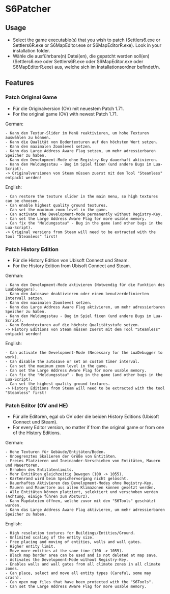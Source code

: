 # S6Patcher
## Usage
- Select the game executable(s) that you wish to patch (Settlers6.exe or Settlers6R.exe or S6MapEditor.exe or S6MapEditorR.exe). Look in your installation folder.
- Wähle die ausführbare(n) Datei(en), die gepatcht werden soll(en) (Settlers6.exe oder Settlers6R.exe oder S6MapEditor.exe oder S6MapEditorR.exe) aus, welche sich im Installationsordner befindet/n.
  
## Features

### Patch Original Game
- Für die Originalversion (OV) mit neuestem Patch 1.71.
- For the original game (OV) with newest Patch 1.71.

German:
```
- Kann den Textur-Slider im Menü reaktivieren, um hohe Texturen auswählen zu können.
- Kann die Qualität von Bodentexturen auf den höchsten Wert setzen.
- Kann den maximalen Zoomlevel setzen.
- Kann das Large Address Aware Flag setzen, um mehr adressierbaren Speicher zu haben.
- Kann den Development-Mode ohne Registry-Key dauerhaft aktivieren.
- Kann den Meldungsstau - Bug im Spiel fixen (und andere Bugs im Lua-Script).
-> Originalversionen von Steam müssen zuerst mit dem Tool "Steamless" entpackt werden!
```
English:
```
- Can restore the texture slider in the main menu, so high textures can be choosen.
- Can enable highest quality ground textures.
- Can set the maximum zoom level in the game.
- Can activate the Development-Mode permanently without Registry-Key.
- Can set the Large Address Aware Flag for more usable memory.
- Can fix the "Meldungsstau" - Bug in the game (and other bugs in the Lua-Script).
-> Original versions from Steam will need to be extracted with the tool "Steamless" first!
```
### Patch History Edition
- Für die History Edition von Ubisoft Connect und Steam.
- For the History Edition from Ubisoft Connect and Steam.

German:
```
- Kann den Development-Mode aktivieren (Notwendig für die Funktion des LuaDebuggers).
- Kann den Autosave deaktivieren oder einen benutzerdefinierten Intervall setzen.
- Kann den maximalen Zoomlevel setzen.
- Kann das Large Address Aware Flag aktivieren, um mehr adressierbaren Speicher zu haben.
- Kann den Meldungsstau - Bug im Spiel fixen (und andere Bugs im Lua-Script).
- Kann Bodentexturen auf die höchste Qualitätsstufe setzen.
-> History Editions von Steam müssen zuerst mit dem Tool "Steamless" entpackt werden!
```
English:
```
- Can activate the Development-Mode (Necessary for the LuaDebugger to work).
- Can disable the autosave or set an custom timer interval.
- Can set the maximum zoom level in the game.
- Can set the Large Address Aware Flag for more usable memory.
- Can fix the "Meldungsstau" - Bug in the game (and other bugs in the Lua-Script).
- Can set the highest quality ground textures.
-> History Editions from Steam will need to be extracted with the tool "Steamless" first!
```
### Patch Editor (OV and HE)
- Für alle Editoren, egal ob OV oder die beiden History Editions (Ubisoft Connect und Steam).
- For every Editor version, no matter if from the original game or from one of the History Editions.

German:
```
- Hohe Texturen für Gebäude/Entitäten/Boden.
- Unbegrenztes Skalieren der Größe von Entitäten.
- Freies Platzieren und Ineinander-Verschieben von Entitäten, Mauern und Mauertoren.
- Erhöhen des Entitätenlimits.
- Mehr Entitäten gleichzeitig Bewegen (100 -> 1055).
- Kartenrand wird beim Speichervorgang nicht gelöscht.
- Dauerhaftes Aktivieren des Development-Modes ohne Registry-Key.
- Mauern und Mauertore aus allen Klimazonen können gesetzt werden.
- Alle Entitäten können platziert, selektiert und verschoben werden (Achtung, einige führen zum Absturz).
- Kann Mapdateien öffnen, welche zuvor mit den "S6Tools" geschützt wurden.
- Kann das Large Address Aware Flag aktivieren, um mehr adressierbaren Speicher zu haben.
```
English:
```
- High resolution textures for Buildings/Entities/Ground.
- Unlimited scaling of the entity size.
- Free placing and moving of entities, walls and wall gates.
- Higher entity limit.
- Move more entities at the same time (100 -> 1055).
- Black map border area can be used and is not deleted at map save.
- Activates the Development-Mode without Registry-Key.
- Enables walls and wall gates from all climate zones in all climate zones.
- Can place, select and move all entity types (Careful, some may crash).
- Can open map files that have been protected with the "S6Tools".
- Can set the Large Address Aware Flag for more usable memory.
```
